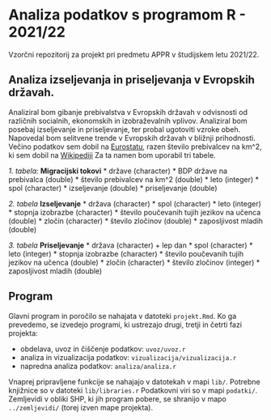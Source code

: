 # Analiza podatkov s programom R - 2021/22

Vzorčni repozitorij za projekt pri predmetu APPR v študijskem letu 2021/22. 

## Analiza izseljevanja in priseljevanja v Evropskih državah.

Analiziral bom gibanje prebivalstva v Evropskih državah v odvisnosti od različnih socialnih, ekonomskih in izobraževalnih vplivov. Analiziral bom posebaj izseljevanje in priseljevanje, ter probal ugotoviti vzroke obeh. Napovedal bom selitvene trende v Evropskih državah v bližnji prihodnosti. Večino podatkov sem dobil na [Eurostatu](https://ec.europa.eu/eurostat/web/main/data/database?p_p_id=NavTreeportletprod_WAR_NavTreeportletprod_INSTANCE_nPqeVbPXRmWQ&p_p_lifecycle=0&p_p_state=normal&p_p_mode=view), razen število prebivalcev na km^2, ki sem dobil na [Wikipediji](https://en.wikipedia.org/wiki/Area_and_population_of_European_countries)
 Za ta namen bom uporabil tri tabele.
 
*1. tabela:* **Migracijski tokovi**
    * države (character)
    * BDP države na prebivalca (double)
    * število prebivalcev na km^2 (double)
    * leto (integer)
    * spol (character)
    * izseljevanje (double)
    * priseljevanje (double)

*2. tabela* **Izseljevanje**
    * država (character)
    * spol (character)
    * leto (integer)
    * stopnja izobrazbe (character)
    * število poučevanih tujih jezikov na učenca (double)
    * zločin (character)
    * število zločinov (double)
    * zaposljivost mladih (double)

*3. tabela* **Priseljevanje**
    * država (character)
      + lep dan
    * spol (character)
    * leto (integer)
    * stopnja izobrazbe (character)
    * število poučevanih tujih jezikov na učenca (double)
    * zločin (character)
    * število zločinov (integer)
    * zaposljivost mladih (double)

## Program

Glavni program in poročilo se nahajata v datoteki `projekt.Rmd`.
Ko ga prevedemo, se izvedejo programi, ki ustrezajo drugi, tretji in četrti fazi projekta:

* obdelava, uvoz in čiščenje podatkov: `uvoz/uvoz.r`
* analiza in vizualizacija podatkov: `vizualizacija/vizualizacija.r`
* napredna analiza podatkov: `analiza/analiza.r`

Vnaprej pripravljene funkcije se nahajajo v datotekah v mapi `lib/`.
Potrebne knjižnice so v datoteki `lib/libraries.r`
Podatkovni viri so v mapi `podatki/`.
Zemljevidi v obliki SHP, ki jih program pobere,
se shranijo v mapo `../zemljevidi/` (torej izven mape projekta).
